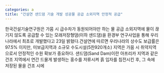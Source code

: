 ```yaml
---
categories: a
title: "건설연 샌드댐 기술 개발 성공물 공급 소외지역 안정적 공급"
---
```

한국건설기술연구원은 가뭄 시 급수차가 동원되어야만 하는 물 공급 소외지역에 물이 끊기지 않도록 공급할 수 있는 모래저장형댐(이하 샌드댐)을 환경부 연구사업을 통해 우리나라에서 최초로 개발했다고 23일 밝혔다.건설연에 따르면 우리나라의 상수도 보급률은 97.5% 이지만, 미보급지역과 소규모 수도시설(5찬920개소) 지역은 가뭄 시 취약지역으로서 안정적인 수원 확보가 중요하다. 샌드댐(Sand Dam)이란 아프리카 지역과 같은 건조 지역에서 연간 드물게 발생하는 홍수를 저류시켜 흙 입자를 침전시킨 후, 그 속에 저장된 물을 건조 시에
